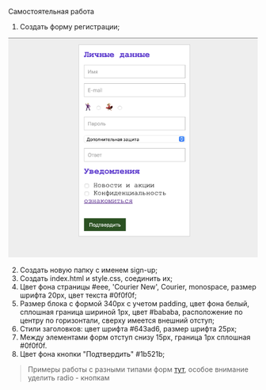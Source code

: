 Самостоятельная работа
1. Создать форму регистрации;

![](./img/sign-up-form.png)

2. Создать новую папку с именем sign-up;
3. Создать index.html и style.css, соединить их;
4. Цвет фона страницы #eee, 'Courier New', Courier, monospace, размер шрифта 20рх, цвет текста #0f0f0f;
5. Размер блока с формой 340рх с учетом padding, цвет фона белый, сплошная граница шириной 1рх, цвет #bababa, расположение по центру по горизонтали, сверху имеется внешний отступ;
6. Стили заголовков: цвет шрифта #643ad6, размер шрифта 25px;
7. Между элементами форм отступ снизу 15рх, граница 1рх сплошная #0f0f0f.
8. Цвет фона кнопки "Подтвердить" #1b521b;

> Примеры работы с разными типами форм [тут](https://github.com/iksergey/frontend-start/tree/main/part.003/ex5-forms), особое внимание уделить radio - кнопкам